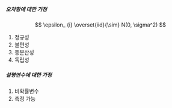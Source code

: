 ##### 오차항에 대한 가정 ####

$$ \epsilon_ {i} \overset{iid}{\sim} N(0, \sigma^2) $$

1. 정규성
1. 불편성
1. 등분산성
1. 독립성

##### 설명변수에 대한 가정 #####

1. 비확률변수
2. 측정 가능
